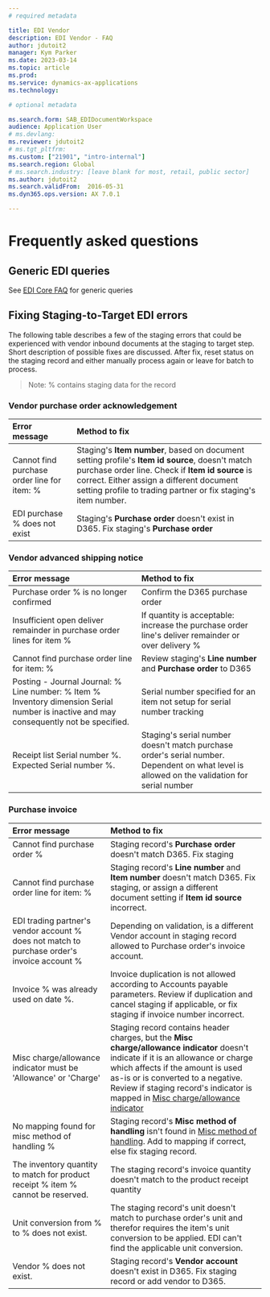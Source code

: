 ```yaml
---
# required metadata

title: EDI Vendor
description: EDI Vendor - FAQ
author: jdutoit2
manager: Kym Parker
ms.date: 2023-03-14
ms.topic: article
ms.prod: 
ms.service: dynamics-ax-applications
ms.technology: 

# optional metadata

ms.search.form: SAB_EDIDocumentWorkspace
audience: Application User
# ms.devlang:
ms.reviewer: jdutoit2
# ms.tgt_pltfrm:
ms.custom: ["21901", "intro-internal"]
ms.search.region: Global
# ms.search.industry: [leave blank for most, retail, public sector]
ms.author: jdutoit2
ms.search.validFrom:  2016-05-31
ms.dyn365.ops.version: AX 7.0.1

---
```


# Frequently asked questions

## Generic EDI queries

See [EDI Core FAQ](../../FAQ.md) for generic queries

## Fixing Staging-to-Target EDI errors
The following table describes a few of the staging errors that could be experienced with vendor inbound documents at the staging to target step. Short description of possible fixes are discussed. After fix, reset status on the staging record and either manually process again or leave for batch to process.

> Note: % contains staging data for the record

### Vendor purchase order acknowledgement

Error	message             | Method to fix
:--                       |:--
Cannot find purchase order line for item: % | Staging's **Item number**, based on document setting profile's **Item id source**, doesn't match purchase order line. Check if **Item id source** is correct. Either assign a different document setting profile to trading partner or fix staging's item number.
EDI purchase % does not exist               | Staging's **Purchase order** doesn't exist in D365. Fix staging's **Purchase order**

### Vendor advanced shipping notice

Error	message             | Method to fix
:--                       |:--
Purchase order % is no longer confirmed | Confirm the D365 purchase order
Insufficient open deliver remainder in purchase order lines for item %  | If quantity is acceptable: increase the purchase order line's deliver remainder or over delivery %
Cannot find purchase order line for item: % | Review staging's **Line number** and **Purchase order** to D365
Posting - Journal	Journal: %	Line number: %	Item % Inventory dimension Serial number is inactive and may consequently not be specified. | Serial number specified for an item not setup for serial number tracking
Receipt list Serial number %. Expected Serial number %. | Staging's serial number doesn't match purchase order's serial number. Dependent on what level is allowed on the validation for serial number

### Purchase invoice

Error	message            | Method to fix
:--                      |:--
Cannot find purchase order %  | Staging record's **Purchase order** doesn't match D365. Fix staging
Cannot find purchase order line for item: % | Staging record's **Line number** and **Item number** doesn't match D365. Fix staging, or assign a different document setting if **Item id source** incorrect.
EDI trading partner's vendor account % does not match to purchase order's invoice account % | Depending on validation, is a different Vendor account in staging record allowed to Purchase order's invoice account.
Invoice % was already used on date %. | Invoice duplication is not allowed according to Accounts payable parameters. Review if duplication and cancel staging if applicable, or fix staging if invoice number incorrect.
Misc charge/allowance indicator must be 'Allowance' or 'Charge' | Staging record contains header charges, but the **Misc charge/allowance indicator** doesn't indicate if it is an allowance or charge which affects if the amount is used as-is or is converted to a negative. Review if staging record's indicator is mapped in [Misc charge/allowance indicator](../SETUP/VENDOR-SETUP/Misc-charge-allowance-indicator.md)
No mapping found for misc method of handling %  | Staging record's **Misc method of handling** isn't found in [Misc method of handling](../SETUP/VENDOR-SETUP/Misc-method-of-handling.md). Add to mapping if correct, else fix staging record.
The inventory quantity to match for product receipt % item % cannot be reserved.  | The staging record's invoice quantity doesn't match to the product receipt quantity
Unit conversion from % to % does not exist. | The staging record's unit doesn't match to purchase order's unit and therefor requires the item's unit conversion to be applied. EDI can't find the applicable unit conversion.
Vendor % does not exist.  | Staging record's **Vendor account** doesn't exist in D365. Fix staging record or add vendor to D365.
